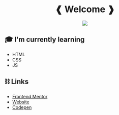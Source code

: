 <p align=center>
  <h1 align=center>&#10096;  Welcome  &#10097;</h1>
  <p align=center><img align=center src=https://c.tenor.com/mZ_XDJhczAAAAAAi/neco-arc-dance.gif></p>
</p>

<h2>🎓 I'm currently learning</h2>
<ul>
  <li>HTML</li>
  <li>CSS</li>
  <li>JS</li>
</ul>
  
<h2>⛓ Links</h2>
<ul>
  <li> <a href="https://www.frontendmentor.io/profile/FancyBaguette">Frontend Mentor</a> </li>
  <li> <a href="https://www.fancybaguette.github.io">Website</a> </li>
  <li> <a href="https://codepen.io/fancybaguette">Codepen</a> </li>
</ul>
